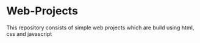 # Web-Projects
This repository consists of simple web projects which are build using html, css and javascript

